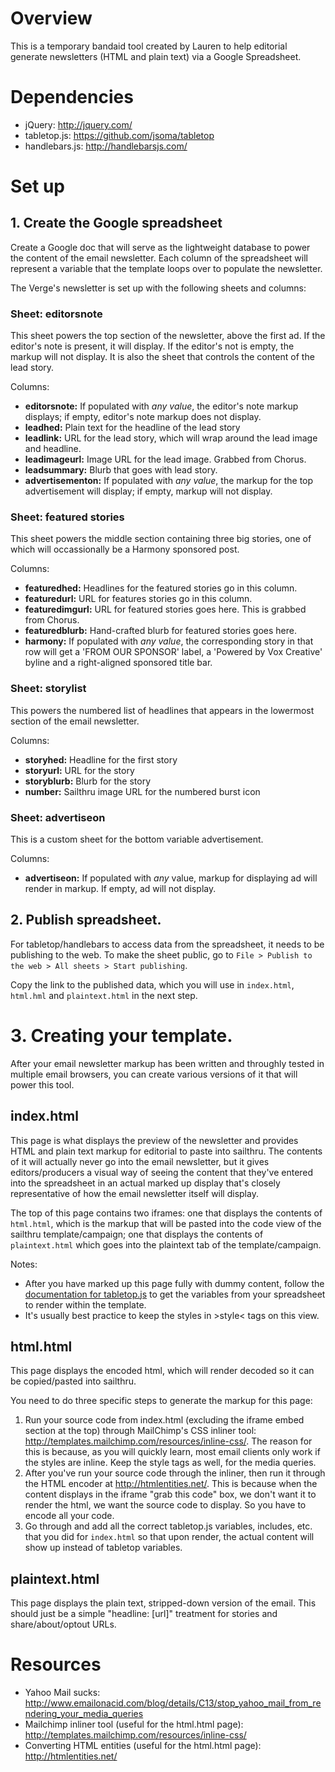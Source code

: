 # Overview
This is a temporary bandaid tool created by Lauren to help editorial generate newsletters (HTML and plain text) via a Google Spreadsheet. 

# Dependencies
 - jQuery: http://jquery.com/
 - tabletop.js: https://github.com/jsoma/tabletop
 - handlebars.js: http://handlebarsjs.com/

# Set up

## 1. Create the Google spreadsheet
Create a Google doc that will serve as the lightweight database to power the content of the email newsletter. Each column of the spreadsheet will represent a variable that the template loops over to populate the newsletter. 

The Verge's newsletter is set up with the following sheets and columns:

### Sheet: editorsnote

This sheet powers the top section of the newsletter, above the first ad. If the editor's note is present, it will display. If the editor's not is empty, the markup will not display. It is also the sheet that controls the content of the lead story. 

Columns:

 - **editorsnote:** If populated with *any value*, the editor's note markup displays; if empty, editor's note markup does not display.
 - **leadhed:** Plain text for the headline of the lead story
 - **leadlink:** URL for the lead story, which will wrap around the lead image and headline.
 - **leadimageurl:** Image URL for the lead image. Grabbed from Chorus. 
 - **leadsummary:** Blurb that goes with lead story.
 - **advertisementon:** If populated with *any value*, the markup for the top advertisement will display; if empty, markup will not display. 

### Sheet: featured stories

This sheet powers the middle section containing three big stories, one of which will occassionally be a Harmony sponsored post. 

Columns:

- **featuredhed:** Headlines for the featured stories go in this column. 
- **featuredurl:** URL for features stories go in this column. 
- **featuredimgurl:** URL for featured stories goes here. This is grabbed from Chorus. 
- **featuredblurb:** Hand-crafted blurb for featured stories goes here.
- **harmony:** If populated with *any value*, the corresponding story in that row will get a 'FROM OUR SPONSOR' label, a 'Powered by Vox Creative' byline and a right-aligned sponsored title bar. 

### Sheet: storylist

This powers the numbered list of headlines that appears in the lowermost section of the email newsletter. 

Columns:

- **storyhed:** Headline for the first story
- **storyurl:** URL for the story
- **storyblurb:** Blurb for the story
- **number:** Sailthru image URL for the numbered burst icon

### Sheet: advertiseon

This is a custom sheet for the bottom variable advertisement. 

Columns:

- **advertiseon:** If populated with *any* value, markup for displaying ad will render in markup. If empty, ad will not display. 

## 2. Publish spreadsheet. 

For tabletop/handlebars to access data from the spreadsheet, it needs to be publishing to the web. To make the sheet public, go to `File > Publish to the web > All sheets > Start publishing`. 

Copy the link to the published data, which you will use in `index.html`, `html.hml` and `plaintext.html` in the next step. 

# 3. Creating your template.

After your email newsletter markup has been written and throughly tested in multiple email browsers, you can create various versions of it that will power this tool. 

## index.html
This page is what displays the preview of the newsletter and provides HTML and plain text markup for editorial to paste into sailthru. The contents of it will actually never go into the email newsletter, but it gives editors/producers a visual way of seeing the content that they've entered into the spreadsheet in an actual marked up display that's closely representative of how the email newsletter itself will display. 

The top of this page contains two iframes: one that displays the contents of `html.html`, which is the markup that will be pasted into the code view of the sailthru template/campaign; one that displays the contents of `plaintext.html` which goes into the plaintext tab of the template/campaign. 

Notes:

- After you have marked up this page fully with dummy content, follow the [documentation for tabletop.js](https://github.com/jsoma/tabletop) to get the variables from your spreadsheet to render within the template. 
- It's usually best practice to keep the styles in &gt;style&lt; tags on this view. 



## html.html
This page displays the encoded html, which will render decoded so it can be copied/pasted into sailthru. 

You need to do three specific steps to generate the markup for this page: 

1. Run your source code from index.html (excluding the iframe embed section at the top) through MailChimp's CSS inliner tool: http://templates.mailchimp.com/resources/inline-css/. The reason for this is because, as you will quickly learn, most email clients only work if the styles are inline. Keep the style tags as well, for the media queries. 
2. After you've run your source code through the inliner, then run it through the HTML encoder at http://htmlentities.net/. This is because when the content displays in the iframe "grab this code" box, we don't want it to render the html, we want the source code to display. So you have to encode all your code. 
3. Go through and add all the correct tabletop.js variables, includes, etc. that you did for `index.html` so that upon render, the actual content will show up instead of tabletop variables. 


## plaintext.html
This page displays the plain text, stripped-down version of the email. This should just be a simple "headline: [url]" treatment for stories and share/about/optout URLs. 

# Resources
- Yahoo Mail sucks: http://www.emailonacid.com/blog/details/C13/stop_yahoo_mail_from_rendering_your_media_queries
- Mailchimp inliner tool (useful for the html.html page): http://templates.mailchimp.com/resources/inline-css/
- Converting HTML entities (useful for the html.html page): http://htmlentities.net/


